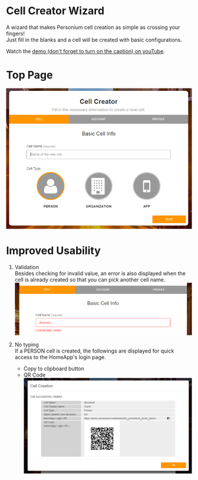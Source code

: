 # Cell Creator Wizard  
A wizard that makes Personium cell creation as simple as crossing your fingers!  
Just fill in the blanks and a cell will be created with basic configurations.  

Watch the [demo (don't forget to turn on the caption) on youTube](https://www.youtube.com/watch?v=M4cYLFYRyEk&feature=youtu.be).  

# Top Page    
[![Cell Creator Wizard](doc/cell_creator_wizard.PNG)](https://www.youtube.com/watch?v=M4cYLFYRyEk&feature=youtu.be)  

# Improved Usability  
1. Validation  
Besides checking for invalid value, an error is also displayed when the cell is already created so that you can pick another cell name.  
![validation](doc/validation.PNG)  

1. No typing     
If a PERSON cell is created, the followings are displayed for quick access to the HomeApp's login page.  
    - Copy to clipboard button  
    - QR Code  
![Sample](doc/cellinfo.PNG)  
